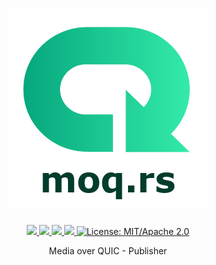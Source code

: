 <h1 align="center">
 <a href="https://moq.rs"><img src="https://raw.githubusercontent.com/moq-rs/moq-rs.github.io/master/res/moq-rs.png" alt="moq.rs"></a>
 <br>
</h1>
<p align="center">
 <a href="https://github.com/moq-rs/moq/actions">
  <img src="https://github.com/moq-rs/moq/workflows/cargo/badge.svg">
 </a>
 <a href="https://deps.rs/repo/github/moq-rs/moq">
  <img src="https://deps.rs/repo/github/moq-rs/moq/status.svg">
 </a>
 <a href="https://crates.io/crates/moqp">
  <img src="https://img.shields.io/crates/v/moqp.svg">
 </a>
 <a href="https://docs.rs/moqp">
  <img src="https://docs.rs/moqp/badge.svg">
 </a>
 <a href="https://doc.rust-lang.org/1.6.0/complement-project-faq.html#why-dual-mitasl2-license">
  <img src="https://img.shields.io/badge/license-MIT%2FApache--2.0-blue" alt="License: MIT/Apache 2.0">
 </a>
</p>
<p align="center">
 Media over QUIC - Publisher
</p>

